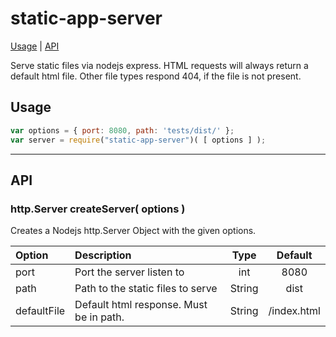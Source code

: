 # static-app-server

[Usage](#usage) | [API](#api)

Serve static files via nodejs express.
HTML requests will always return a default html file.
Other file types respond 404, if the file is not present.

## Usage

```javascript
var options = { port: 8080, path: 'tests/dist/' };
var server = require("static-app-server")( [ options ] );
```

---

## API

### http.Server createServer( options )

Creates a Nodejs http.Server Object with the given options.

| Option | Description | Type | Default |
|:-|:-|:-:|:-:|
| port | Port the server listen to  | int | 8080 |
| path | Path to the static files to serve | String | dist |
| defaultFile | Default html response. Must be in path. | String | /index.html |
